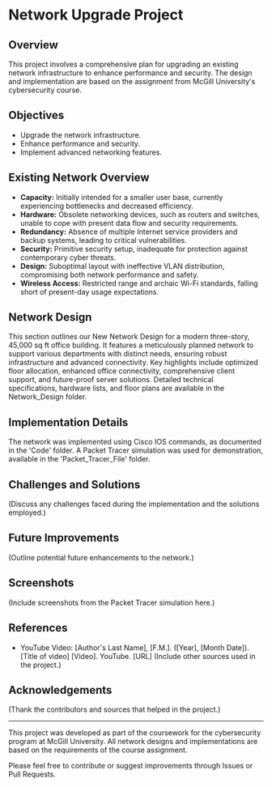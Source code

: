 # Network Upgrade Project

## Overview
This project involves a comprehensive plan for upgrading an existing network infrastructure to enhance performance and security. The design and implementation are based on the assignment from McGill University's cybersecurity course.

## Objectives
- Upgrade the network infrastructure.
- Enhance performance and security.
- Implement advanced networking features.

## Existing Network Overview

- **Capacity:** Initially intended for a smaller user base, currently experiencing bottlenecks and decreased efficiency.
- **Hardware:** Obsolete networking devices, such as routers and switches, unable to cope with present data flow and security requirements.
- **Redundancy:** Absence of multiple Internet service providers and backup systems, leading to critical vulnerabilities.
- **Security:** Primitive security setup, inadequate for protection against contemporary cyber threats.
- **Design:** Suboptimal layout with ineffective VLAN distribution, compromising both network performance and safety.
- **Wireless Access:** Restricted range and archaic Wi-Fi standards, falling short of present-day usage expectations.

## Network Design

This section outlines our New Network Design for a modern three-story, 45,000 sq ft office building. It features a meticulously planned network to support various departments with distinct needs, ensuring robust infrastructure and advanced connectivity. Key highlights include optimized floor allocation, enhanced office connectivity, comprehensive client support, and future-proof server solutions. Detailed technical specifications, hardware lists, and floor plans are available in the Network_Design folder.

## Implementation Details
The network was implemented using Cisco IOS commands, as documented in the 'Code' folder. A Packet Tracer simulation was used for demonstration, available in the 'Packet_Tracer_File' folder.

## Challenges and Solutions
(Discuss any challenges faced during the implementation and the solutions employed.)

## Future Improvements
(Outline potential future enhancements to the network.)

## Screenshots
(Include screenshots from the Packet Tracer simulation here.)

## References
- YouTube Video: [Author's Last Name], [F.M.]. ([Year], [Month Date]). [Title of video] [Video]. YouTube. [URL]
(Include other sources used in the project.)

## Acknowledgements
(Thank the contributors and sources that helped in the project.)

---

This project was developed as part of the coursework for the cybersecurity program at McGill University. All network designs and implementations are based on the requirements of the course assignment.

Please feel free to contribute or suggest improvements through Issues or Pull Requests.
